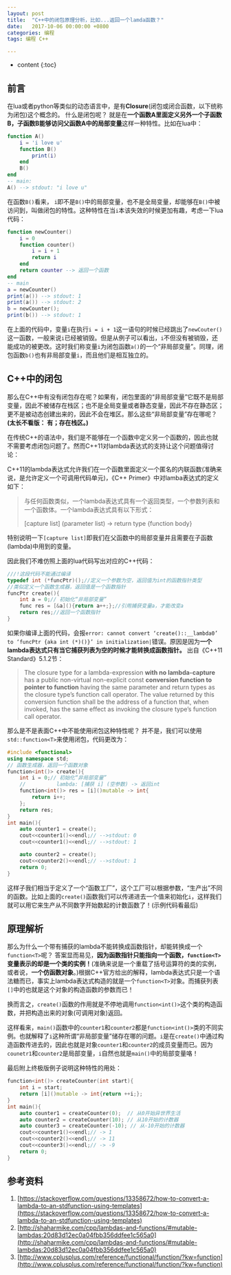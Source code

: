 ```yaml
---
layout: post
title:  "C++中的闭包原理分析，比如...返回一个lamda函数？"
date:   2017-10-06 00:00:00 +0800
categories: 编程
tags: 编程 C++

---
```


* content
{:toc}

## 前言

在lua或者python等类似的动态语言中，是有**Closure**(闭包或闭合函数，以下统称为闭包)这个概念的。 什么是闭包呢？ 就是在**一个函数A里面定义另外一个子函数B，子函数B能够访问父函数A中的局部变量**这样一种特性。比如在lua中：

```lua
function A()
	i = 'i love u'
	function B()
		print(i)
	end
	B()
end
-- main:
A() --> stdout: "i love u"
```

在函数`B()`看来， `i`即不是`B()`中的局部变量，也不是全局变量，却能够在`B()`中被访问到，叫做闭包的特性。这种特性在当`i`本该失效的时候更加有趣，考虑一下lua代码：

```lua
function newCounter()
	i = 0
	function counter()
		i = i + 1
		return i
	end
	return counter --> 返回一个函数
end
-- main
a = newCounter()
print(a()) --> stdout: 1
print(a()) --> stdout: 2
b = newCounter();
print(b()) --> stdout: 1
```

在上面的代码中，变量`i`在执行`i = i + 1`这一语句的时候已经跳出了`newCouter()`这一函数，一般来说`i`已经被销毁。但是从例子可以看出，`i`不但没有被销毁，还能成功的被更改。这时我们称变量`i`为闭包函数`a()`的一个“非局部变量”。同理，闭包函数`b()`也有非局部变量`i`，而且他们是相互独立的。

## C\+\+中的闭包

那么在C\+\+中有没有闭包存在呢？如果有，闭包里面的“非局部变量”它既不是局部变量，因此不被储存在栈区；也不是全局变量或者静态变量，因此不存在静态区；更不是被动态创建出来的，因此不会在堆区。那么这些“非局部变量”存在哪呢？**(太长不看版： 有；存在栈区。)**

在传统C\+\+的语法中，我们是不能够在一个函数中定义另一个函数的，因此也就不需要考虑闭包问题了。然而C\+\+11对lambda表达式的支持让这个问题值得讨论：

C\+\+11的lambda表达式允许我们在一个函数里面定义一个匿名的内联函数(准确来说，是允许定义一个可调用代码单元)，《C\+\+ Primer》中对lamba表达式的定义如下：

> 与任何函数类似，一个lambda表达式具有一个返回类型，一个参数列表和一个函数体。一个lambda表达式具有以下形式：
>
> [capture list] (parameter list) -> return type {function body}

特别说明一下`[capture list]`即我们在父函数中的局部变量并且需要在子函数(lambda)中用到的变量。

因此我们不难仿照上面的lua代码写出对应的C\+\+代码：

```cpp
///!这段代码不能通过编译
typedef int (*funcPtr)();//定义一个参数为空，返回值为int的函数指针类型
//类似定义一个函数生成器，返回值是一个函数指针
funcPtr create(){
    int a = 0;// 初始化“非局部变量”
    func res = [&a](){return a++;};//引用捕获变量a，才能改变a
    return res;//返回一个函数指针
}
```

如果你编译上面的代码，会报`error: cannot convert ‘create()::__lambda0’ to ‘funcPtr {aka int (*)()}’ in initialization|`错误。原因是因为**一个lambda表达式只有当它捕获列表为空的时候才能转换成函数指针。** 出自《C\+\+11 Standard》5.1.2节：

> The closure type for a lambda-expression **with no lambda-capture** has a public non-virtual non-explicit const **conversion function to pointer to function** having the same parameter and return types as the closure type’s function call operator. The value returned by this conversion function shall be the address of a function that, when invoked, has the same effect as invoking the closure type’s function call operator.

那么是不是表面C\+\+中不能使用闭包这种特性呢？ 并不是，我们可以使用`std::function<T>`来使用闭包，代码更改为：

```cpp
#include <functional>
using namespace std;
// 函数生成器，返回一个函数对象
function<int()> create(){
    int i = 0;// 初始化“非局部变量”
	//			lambda: [捕获 i] (空参数) -> 返回int
    function<int()> res = [i]()mutable -> int{
        return i++;
    };
    return res;
}
int main(){
    auto counter1 = create();
    cout<<counter1()<<endl;// -->stdout: 0
    cout<<counter1()<<endl;// -->stdout: 1

    auto counter2 = create();
    cout<<counter2()<<endl;// -->stdout: 1
    return 0;
}
```

这样子我们相当于定义了一个“函数工厂”，这个工厂可以根据参数，“生产出”不同的函数。比如上面的`create()`函数我们可以传递进去一个值来初始化`i`，这样我们就可以用它来生产从不同数字开始数起的计数函数了！(示例代码看最后)

## 原理解析

那么为什么一个带有捕获的lambda不能转换成函数指针，却能转换成一个`function<T>`呢？ 答案显而易见，**因为函数指针只能指向一个函数，`function<T>`变量表示的却是一个类的实例！**(准确来说是一个重载了括号运算符的类的实例，或者说，**一个仿函数对象**。)根据C\+\+官方给出的解释，lambda表达式只是一个语法糖而已，事实上lambda表达式构造的就是一个`function<T>`对象。而捕获列表`[]`中的也就是这个对象的构造函数的参数而已！

换而言之，`create()`函数的作用就是不停地调用`function<int()>`这个类的构造函数，并把构造出来的对象(可调用对象)返回。

这样看来，`main()`函数中的`counter1`和`counter2`都是`function<int()>`类的不同实例。也就解释了`i`这种所谓“非局部变量”储存在哪的问题。`i`是在`create()`中通过构造函数传进去的，因此也就是对象`counter1`和`counter2`的成员变量而已。因为`counetr1`和`counter2`是局部变量，`i`自然也就是`main()`中的局部变量咯！

最后附上终极版例子说明这种特性的用处：

```cpp
function<int()> createCounter(int start){
    int i = start;
    return [i]()mutable -> int{return ++i;};
}
int main(){
    auto counter1 = createCounter(0);  // 从0开始异世界生活
    auto counter2 = createCounter(10); // 从10开始的计数器
    auto counter3 = createCounter(-10); // 从-10开始的计数器
    cout<<counter1()<<endl;// -> 1
    cout<<counter2()<<endl;// -> 11
    cout<<counter3()<<endl;// -> -9
    return 0;
}

```

## 参考资料

1. [https://stackoverflow.com/questions/13358672/how-to-convert-a-lambda-to-an-stdfunction-using-templates](https://stackoverflow.com/questions/13358672/how-to-convert-a-lambda-to-an-stdfunction-using-templates)
2. [http://shaharmike.com/cpp/lambdas-and-functions/#mutable-lambdas:20d83d12ec0a04fbb356ddfee1c565a0](http://shaharmike.com/cpp/lambdas-and-functions/#mutable-lambdas:20d83d12ec0a04fbb356ddfee1c565a0)
3. [http://www.cplusplus.com/reference/functional/function/?kw=function](http://www.cplusplus.com/reference/functional/function/?kw=function)


